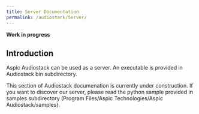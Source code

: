 ```yaml
---
title: Server Documentation
permalink: /audiostack/Server/
---
```


**Work in progress**

Introduction
-----

Aspic Audiostack can be used as a server. An executable is provided in Audiostack bin subdirectory.

This section of Audiostack documenation is currently under construction. If you want to discover our server, please read the python sample provided in samples subdirectory (Program Files/Aspic Technologies/Aspic Audiostack/samples).

